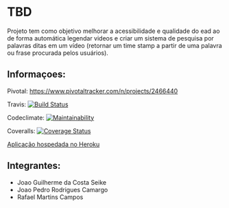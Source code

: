 # TBD

Projeto tem como objetivo melhorar a acessibilidade e qualidade do ead ao de forma automática legendar videos e criar um sistema de pesquisa por palavras ditas em um vídeo (retornar um time stamp a partir de uma palavra ou frase procurada pelos usuários).

## Informaçoes: 

Pivotal: https://www.pivotaltracker.com/n/projects/2466440

Travis: [![Build Status](https://travis-ci.org/JgSeike/Grupo8.svg?branch=master)](https://travis-ci.org/JgSeike/Grupo8)

Codeclimate: [![Maintainability](https://api.codeclimate.com/v1/badges/19c58b7247f215fc868b/maintainability)](https://codeclimate.com/github/JgSeike/Grupo8/maintainability)

Coveralls: [![Coverage Status](https://coveralls.io/repos/github/JgSeike/Grupo8/badge.svg?branch=master)](https://coveralls.io/github/JgSeike/Grupo8?branch=master)


[Aplicação hospedada no Heroku ](https://group8-esi.herokuapp.com//)

## Integrantes:
- Joao Guilherme da Costa Seike
- Joao Pedro Rodrigues Camargo
- Rafael Martins Campos
